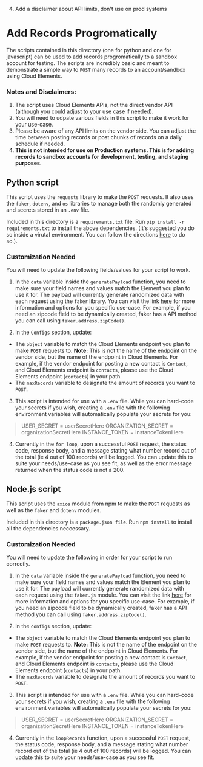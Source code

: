   4. Add a disclaimer about API limits, don't use on prod systems


# Add Records Progromatically
The scripts contained in this directory (one for python and one for javascript) can be used to add records progromatically to a sandbox account for testing. The scripts are incredibly basic and meant to demonstrate a simple way to `POST` many records to an account/sandbox using Cloud Elements.

### Notes and Disclaimers:
1. The script uses Cloud Elements APIs, not the direct vendor API (although you could adjust to your use case if needed).
2. You will need to udpate various fields in this script to make it work for your use-case.
3. Please be aware of any API limits on the vendor side. You can adjust the time between posting records or post chunks of records on a daily schedule if needed.
4. **This is not intended for use on Production systems. This is for adding records to sandbox accounts for development, testing, and staging purposes.**

## Python script
This script uses the `requests` library to make the `POST` requests. It also uses the `faker`, `dotenv`, and `os` libraries to manage both the randomly generated and secrets stored in an `.env` file.

Included in this directory is a `requirements.txt` file. Run `pip install -r requirements.txt` to install the above dependencies. (It's suggested you do so inside a virutal environment. You can follow the directions [here](https://packaging.python.org/guides/installing-using-pip-and-virtual-environments/) to do so.).

### Customization Needed
You will need to update the following fields/values for your script to work.

1. In the `data` variable inside the `generatePayload` function, you need to make sure your field names and values match the Element you plan to use it for. The payload will currently generate randomized data with each request using the `faker` library. You can visit the link [here](https://faker.readthedocs.io/en/master/) for more information and options for you specific use-case. For example, if you need an zipcode field to be dynamically created, faker has a API method you can call using `faker.address.zipCode()`.

2. In the `Configs` section, update:
  * The `object` variable to match the Cloud Elements endpoint you plan to make `POST` requests to. **Note:** This is not the name of the endpoint on the vendor side, but the name of the endpoint in Cloud Elements. For example, if the vendor endpoint for posting a new contact is `Contact`, and Cloud Elements endpoint is `contacts`, please use the Cloud Elements endpoint (`contacts`) in your path.
  * The `maxRecords` variable to designate the amount of records you want to `POST`.

3. This script is intended for use with a `.env` file. While you can hard-code your secrets if you wish, creating a `.env` file with the following environment variables will automatically populate your secrets for you:
  >  USER_SECRET = userSecretHere
  >  ORGANIZATION_SECRET = organizationSecretHere
  >  INSTANCE_TOKEN = instanceTokenHere

4. Currently in the `for loop`, upon a successful `POST` request, the status code, response body, and a message stating what number record out of the total (ie 4 out of 100 records) will be logged. You can update this to suite your needs/use-case as you see fit, as well as the error message returned when the status code is not a 200.

## Node.js script
This script uses the `axios` module from npm to make the `POST` requests as well as the `faker` and `dotenv` modules.

Included in this directory is a `package.json file`. Run `npm install` to install all the dependencies neccessary.

### Customization Needed
You will need to update the following in order for your script to run correctly.

1. In the `data` variable inside the `generatePayload` function, you need to make sure your field names and values match the Element you plan to use it for. The payload will currently generate randomized data with each request using the `faker.js` module. You can visit the link [here](https://www.npmjs.com/package/faker) for more information and options for you specific use-case. For example, if you need an zipcode field to be dynamically created, faker has a API method you can call using `faker.address.zipCode()`.

2. In the `configs` section, update:
  * The `object` variable to match the Cloud Elements endpoint you plan to make `POST` requests to. **Note:** This is not the name of the endpoint on the vendor side, but the name of the endpoint in Cloud Elements. For example, if the vendor endpoint for posting a new contact is `Contact`, and Cloud Elements endpoint is `contacts`, please use the Cloud Elements endpoint (`contacts`) in your path.
  * The `maxRecords` variable to designate the amount of records you want to `POST`.

3. This script is intended for use with a `.env` file. While you can hard-code your secrets if you wish, creating a `.env` file with the following environment variables will automatically populate your secrets for you:
  >  USER_SECRET = userSecretHere
  >  ORGANIZATION_SECRET = organizationSecretHere
  >  INSTANCE_TOKEN = instanceTokenHere

4. Currently in the `loopRecords` function, upon a successful `POST` request, the status code, response body, and a message stating what number record out of the total (ie 4 out of 100 records) will be logged. You can update this to suite your needs/use-case as you see fit.



